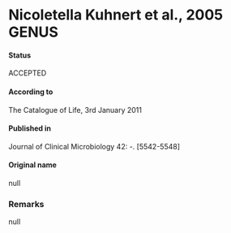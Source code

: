 Nicoletella Kuhnert et al., 2005 GENUS
=======

#### Status
ACCEPTED

#### According to
The Catalogue of Life, 3rd January 2011

#### Published in
Journal of Clinical Microbiology 42: -. [5542-5548]

#### Original name
null

### Remarks
null